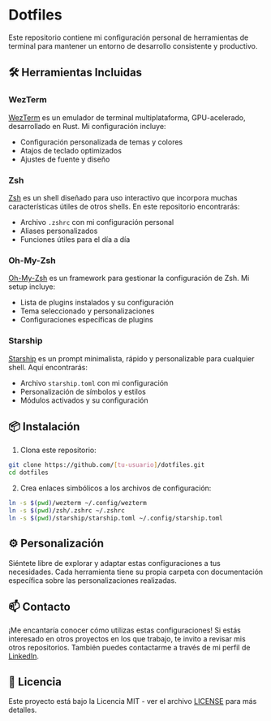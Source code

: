 # Dotfiles

Este repositorio contiene mi configuración personal de herramientas de terminal para mantener un entorno de desarrollo consistente y productivo.

## 🛠️ Herramientas Incluidas

### WezTerm
[WezTerm](https://wezfurlong.org/wezterm/) es un emulador de terminal multiplataforma, GPU-acelerado, desarrollado en Rust. Mi configuración incluye:
- Configuración personalizada de temas y colores
- Atajos de teclado optimizados
- Ajustes de fuente y diseño

### Zsh
[Zsh](https://www.zsh.org/) es un shell diseñado para uso interactivo que incorpora muchas características útiles de otros shells. En este repositorio encontrarás:
- Archivo `.zshrc` con mi configuración personal
- Aliases personalizados
- Funciones útiles para el día a día

### Oh-My-Zsh
[Oh-My-Zsh](https://ohmyz.sh/) es un framework para gestionar la configuración de Zsh. Mi setup incluye:
- Lista de plugins instalados y su configuración
- Tema seleccionado y personalizaciones
- Configuraciones específicas de plugins

### Starship
[Starship](https://starship.rs/) es un prompt minimalista, rápido y personalizable para cualquier shell. Aquí encontrarás:
- Archivo `starship.toml` con mi configuración
- Personalización de símbolos y estilos
- Módulos activados y su configuración

## 📦 Instalación

1. Clona este repositorio:
```bash
git clone https://github.com/[tu-usuario]/dotfiles.git
cd dotfiles
```

2. Crea enlaces simbólicos a los archivos de configuración:
```bash
ln -s $(pwd)/wezterm ~/.config/wezterm
ln -s $(pwd)/zsh/.zshrc ~/.zshrc
ln -s $(pwd)/starship/starship.toml ~/.config/starship.toml
```

## ⚙️ Personalización

Siéntete libre de explorar y adaptar estas configuraciones a tus necesidades. Cada herramienta tiene su propia carpeta con documentación específica sobre las personalizaciones realizadas.


## 📫 Contacto

¡Me encantaría conocer cómo utilizas estas configuraciones! Si estás interesado en otros proyectos en los que trabajo, te invito a revisar mis otros repositorios. También puedes contactarme a través de mi perfil de [LinkedIn](https://www.linkedin.com/in/hz-eduardo-vidal/).

## 📝 Licencia

Este proyecto está bajo la Licencia MIT - ver el archivo [LICENSE](LICENSE) para más detalles.
